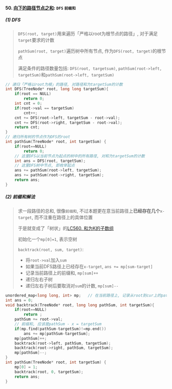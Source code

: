 #### 50. [向下的路径节点之和](https://leetcode.cn/problems/6eUYwP/): `DFS` `前缀和`

##### (1) DFS

> `DFS(root, target)`用来遍历「严格以root为根节点的路径」, 对于满足`target`要求的计数
> 
> `pathSum(root, target)`遍历树中所有节点, 作为`DFS(root, target)`的根节点
> 
> 满足条件的路径数量包括: `DFS(root, targetsum)`, `pathSum(root->left, targetSum)`和`pathSum(root->left, targetSum)`

```CPP
// 递归「严格以root为根」的路径, 对路径和为targetSum的计数
int DFS(TreeNode* root, long long targetSum){
    if(root == NULL)
        return 0;
    int cnt = 0;
    if(root->val == targetSum)
        cnt++;
    cnt += DFS(root->left, targetSum - root->val);
    cnt += DFS(root->right, targetSum - root->val);
    return cnt;
}
// 递归所有树的节点作为DFS的root
int pathSum(TreeNode* root, int targetSum) {
    if(root==NULL)
        return 0;
    // 这里DFS以当前节点为起点的树中的所有路径, 对和为targetSum的计数
    int ans = DFS(root, targetSum);
    // 这里DFS树中节点, 即枚举起点
    ans += pathSum(root->left, targetSum);
    ans += pathSum(root->right, targetSum);
    return ans;
}
```

##### (2) 前缀和解法

> 求一段路径的总和, 很像`前缀和`, 不过本题更在意当前路径上**已经存在几个**`x-target`, 而不注重在路径上的具体位置
>
> 于是就变成了「树状」的[LC560. 和为K的子数组](/markdown/%E4%B8%93%E9%A2%98%20-%20%E5%89%8D%E7%BC%80%E5%92%8C.md#lc560-%E5%92%8C%E4%B8%BAk%E7%9A%84%E5%AD%90%E6%95%B0%E7%BB%84)
>
> 初始化一个`mp[0]=1`, 表示空树
> 
> `backtrack(root, sum, target)`:
> - 将`root->val`加入`sum`
> - 如果当前DFS路径上已经存在`x-target`, `ans += mp[sum-target]`
> - 记录当前路径上的前缀和, `mp[sum]++`
> - 递归左右子树
> - 递归左右子树后要取消对`sum`的计数, `mp[sum]--`

```CPP
unordered_map<long long, int> mp;   // 在当前路径上, 记录从root到cur上的pathSum出现的次数
int ans = 0;
void backtrack(TreeNode* root, long long pathSum, int targetSum){
    if(root==NULL)
        return ;
    pathSum += root->val;
    // 前缀和, 应该是pathSum - x = targetSum
    if(mp.find(pathSum-targetSum)!=mp.end())
        ans += mp[pathSum-targetSum];
    mp[pathSum]++;
    backtrack(root->left, pathSum, targetSum);
    backtrack(root->right, pathSum, targetSum);
    mp[pathSum]--;
}
int pathSum(TreeNode* root, int targetSum) {
    mp[0] = 1;
    backtrack(root, 0, targetSum);
    return ans;
}
```